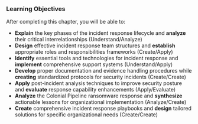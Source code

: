 
### Learning Objectives

After completing this chapter, you will be able to:

- **Explain** the key phases of the incident response lifecycle and **analyze** their critical interrelationships (Understand/Analyze)
- **Design** effective incident response team structures and **establish** appropriate roles and responsibilities frameworks (Create/Apply)
- **Identify** essential tools and technologies for incident response and **implement** comprehensive support systems (Understand/Apply)
- **Develop** proper documentation and evidence handling procedures while **creating** standardized protocols for security incidents (Create/Create)
- **Apply** post-incident analysis techniques to improve security posture and **evaluate** response capability enhancements (Apply/Evaluate)
- **Analyze** the Colonial Pipeline ransomware response and **synthesize** actionable lessons for organizational implementation (Analyze/Create)
- **Create** comprehensive incident response playbooks and **design** tailored solutions for specific organizational needs (Create/Create)
